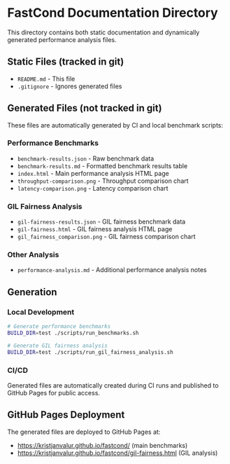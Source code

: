 # FastCond Documentation Directory

This directory contains both static documentation and dynamically generated performance analysis files.

## Static Files (tracked in git)
- `README.md` - This file
- `.gitignore` - Ignores generated files

## Generated Files (not tracked in git)
These files are automatically generated by CI and local benchmark scripts:

### Performance Benchmarks
- `benchmark-results.json` - Raw benchmark data
- `benchmark-results.md` - Formatted benchmark results table
- `index.html` - Main performance analysis HTML page
- `throughput-comparison.png` - Throughput comparison chart
- `latency-comparison.png` - Latency comparison chart

### GIL Fairness Analysis  
- `gil-fairness-results.json` - GIL fairness benchmark data
- `gil-fairness.html` - GIL fairness analysis HTML page
- `gil_fairness_comparison.png` - GIL fairness comparison chart

### Other Analysis
- `performance-analysis.md` - Additional performance analysis notes

## Generation

### Local Development
```bash
# Generate performance benchmarks
BUILD_DIR=test ./scripts/run_benchmarks.sh

# Generate GIL fairness analysis
BUILD_DIR=test ./scripts/run_gil_fairness_analysis.sh
```

### CI/CD
Generated files are automatically created during CI runs and published to GitHub Pages for public access.

## GitHub Pages Deployment
The generated files are deployed to GitHub Pages at:
- https://kristjanvalur.github.io/fastcond/ (main benchmarks)
- https://kristjanvalur.github.io/fastcond/gil-fairness.html (GIL analysis)